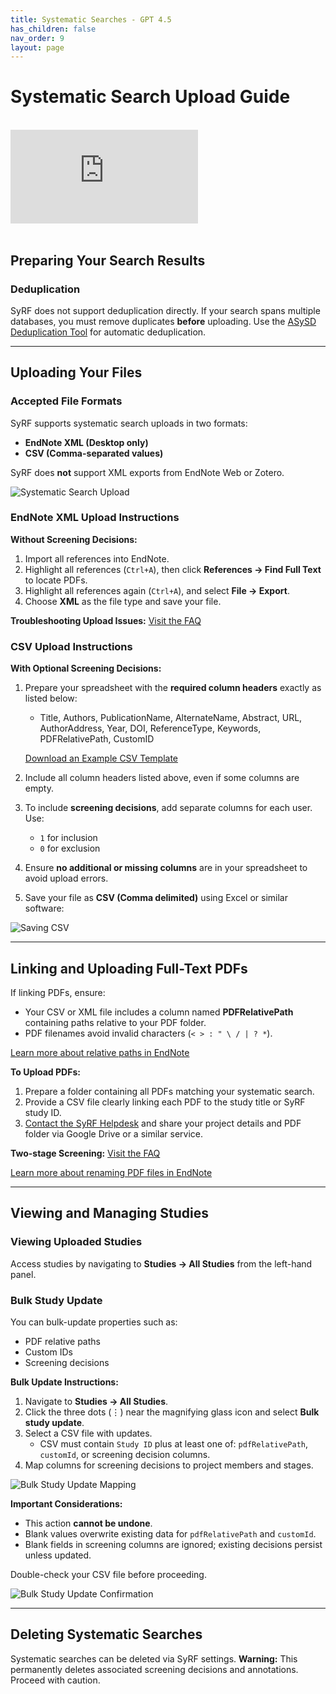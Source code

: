 ```yaml
---
title: Systematic Searches - GPT 4.5
has_children: false
nav_order: 9
layout: page
---
```


# Systematic Search Upload Guide

<br/>

<!--- YouTube Help Video --->
<div class="youtube-wrapper">
    <iframe src="https://www.youtube.com/embed/e6blmlaPrNA?list=PLT9yacSnQZW85roKzVqoC11OiXm9pob-4"
            title="Systematic Search Upload Guide"
            frameborder="0"
            allow="accelerometer; autoplay; clipboard-write; encrypted-media; gyroscope; picture-in-picture; web-share"
            allowfullscreen>
    </iframe>
</div>

<br/>

## Preparing Your Search Results

### Deduplication
SyRF does not support deduplication directly. If your search spans multiple databases, you must remove duplicates **before** uploading. Use the [ASySD Deduplication Tool](https://camarades.shinyapps.io/ASySD/) for automatic deduplication.

---

## Uploading Your Files

### Accepted File Formats
SyRF supports systematic search uploads in two formats:
- **EndNote XML (Desktop only)**
- **CSV (Comma-separated values)**

SyRF does **not** support XML exports from EndNote Web or Zotero.

![Systematic Search Upload](figs/Fig_Upload_search.png)

### EndNote XML Upload Instructions

**Without Screening Decisions:**
1. Import all references into EndNote.
2. Highlight all references (`Ctrl+A`), then click **References → Find Full Text** to locate PDFs.
3. Highlight all references again (`Ctrl+A`), and select **File → Export**.
4. Choose **XML** as the file type and save your file.

**Troubleshooting Upload Issues:** [Visit the FAQ](https://syrf.org.uk/faq)

### CSV Upload Instructions

**With Optional Screening Decisions:**
1. Prepare your spreadsheet with the **required column headers** exactly as listed below:
   - Title, Authors, PublicationName, AlternateName, Abstract, URL, AuthorAddress, Year, DOI, ReferenceType, Keywords, PDFRelativePath, CustomID

   [Download an Example CSV Template](https://syrf.org.uk/assets/pdfs/Example_systematic_search_upload.csv)

2. Include all column headers listed above, even if some columns are empty.
3. To include **screening decisions**, add separate columns for each user. Use:
   - `1` for inclusion
   - `0` for exclusion

4. Ensure **no additional or missing columns** are in your spreadsheet to avoid upload errors.
5. Save your file as **CSV (Comma delimited)** using Excel or similar software:

![Saving CSV](figs/save_csv.png)

---

## Linking and Uploading Full-Text PDFs

If linking PDFs, ensure:
- Your CSV or XML file includes a column named **PDFRelativePath** containing paths relative to your PDF folder.
- PDF filenames avoid invalid characters (`< > : " \ / | ? *`).

[Learn more about relative paths in EndNote](https://support.clarivate.com/Endnote/s/article/EndNote-Attaching-PDF-files-in-EndNote-desktop-library?language=en_US)

**To Upload PDFs:**
1. Prepare a folder containing all PDFs matching your systematic search.
2. Provide a CSV file clearly linking each PDF to the study title or SyRF study ID.
3. [Contact the SyRF Helpdesk](mailto:helpdesk@syrf.org.uk) and share your project details and PDF folder via Google Drive or a similar service.

**Two-stage Screening:** [Visit the FAQ](https://syrf.org.uk/faq)

[Learn more about renaming PDF files in EndNote](https://support.clarivate.com/Endnote/s/article/Rename-PDFs-in-EndNote?language=en_US)

---

## Viewing and Managing Studies

### Viewing Uploaded Studies
Access studies by navigating to **Studies → All Studies** from the left-hand panel.

### Bulk Study Update
You can bulk-update properties such as:
- PDF relative paths
- Custom IDs
- Screening decisions

**Bulk Update Instructions:**
1. Navigate to **Studies → All Studies**.
2. Click the three dots (⋮) near the magnifying glass icon and select **Bulk study update**.
3. Select a CSV file with updates.
   - CSV must contain `Study ID` plus at least one of: `pdfRelativePath`, `customId`, or screening decision columns.
4. Map columns for screening decisions to project members and stages.

![Bulk Study Update Mapping](figs/Fig_Bulk-Study-Update-Screening.png)

**Important Considerations:**
- This action **cannot be undone**.
- Blank values overwrite existing data for `pdfRelativePath` and `customId`.
- Blank fields in screening columns are ignored; existing decisions persist unless updated.

Double-check your CSV file before proceeding.

![Bulk Study Update Confirmation](figs/Fig_Bulk-Study-Update-Confirmation.png)

---

## Deleting Systematic Searches

Systematic searches can be deleted via SyRF settings. **Warning:** This permanently deletes associated screening decisions and annotations. Proceed with caution.

